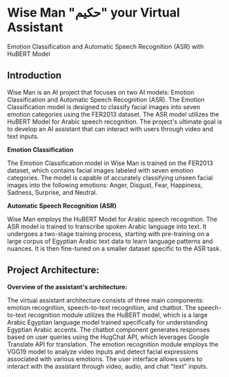 # **Wise Man "حكيم" your Virtual Assistant**
Emotion Classification and Automatic Speech Recognition (ASR) with HuBERT Model

## **Introduction**

Wise Man is an AI project that focuses on two AI models: Emotion Classification and Automatic Speech Recognition (ASR). The Emotion Classification model is designed to classify facial images into seven emotion categories using the FER2013 dataset. The ASR model utilizes the HuBERT Model for Arabic speech recognition. The project's ultimate goal is to develop an AI assistant that can interact with users through video and text inputs.

**Emotion Classification**

The Emotion Classification model in Wise Man is trained on the FER2013 dataset, which contains facial images labeled with seven emotion categories. The model is capable of accurately classifying unseen facial images into the following emotions: Anger, Disgust, Fear, Happiness, Sadness, Surprise, and Neutral.

**Automatic Speech Recognition (ASR)**

Wise Man employs the HuBERT Model for Arabic speech recognition. The ASR model is trained to transcribe spoken Arabic language into text. It undergoes a two-stage training process, starting with pre-training on a large corpus of Egyptian Arabic text data to learn language patterns and nuances. It is then fine-tuned on a smaller dataset specific to the ASR task.

## **Project Architecture:**

**Overview of the assistant's architecture:**

The virtual assistant architecture consists of three main components: emotion recognition, speech-to-text recognition, and chatbot. The speech-to-text recognition module utilizes the HuBERT model, which is a large Arabic Egyptian language model trained specifically for understanding Egyptian Arabic accents. The chatbot component generates responses based on user queries using the HugChat API, which leverages Google Translate API for translation. The emotion recognition module employs the VGG19 model to analyze video inputs and detect facial expressions associated with various emotions. The user interface allows users to interact with the assistant through video, audio, and chat "text" inputs.











